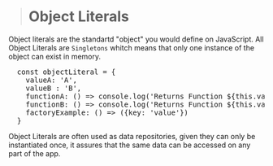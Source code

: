 > # Object Literals

Object literals are the standartd "object" you would define on JavaScript. All Object Literals are `Singletons` whitch means that only one instance of the object can exist in memory.

<pre>
  const objectLiteral = {
    valueA: 'A',
    valueB : 'B',
    functionA: () => console.log('Returns Function ${this.valueA}'),
    functionB: () => console.log('Returns Function ${this.valueB}');
    factoryExample: () => ({key: 'value'})
  }
</pre>

Object Literals are often used as data repositories, given they can only be instantiated once, it assures that the same data can be accessed on any part of the app.
